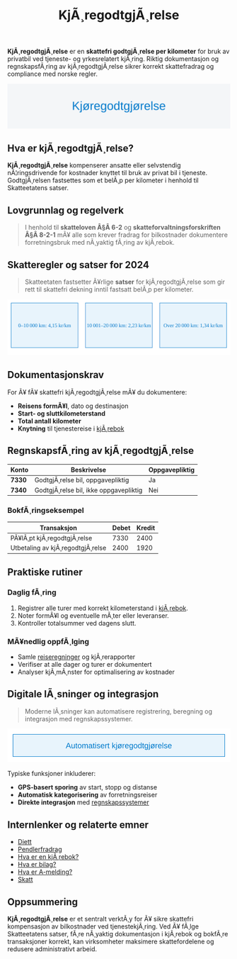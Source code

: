 ﻿---
title: "KjÃ¸regodtgjÃ¸relse"
meta_title: "KjÃ¸regodtgjÃ¸relse"
meta_description: '**KjÃ¸regodtgjÃ¸relse** er en **skattefri godtgjÃ¸relse per kilometer** for bruk av privatbil ved tjeneste- og yrkesrelatert kjÃ¸ring. Riktig dokumentasjon og r...'
slug: kjoregodtgjorelse
type: blog
layout: pages/single
---

**KjÃ¸regodtgjÃ¸relse** er en **skattefri godtgjÃ¸relse per kilometer** for bruk av privatbil ved tjeneste- og yrkesrelatert kjÃ¸ring. Riktig dokumentasjon og regnskapsfÃ¸ring av kjÃ¸regodtgjÃ¸relse sikrer korrekt skattefradrag og compliance med norske regler.

![Overblikk over KjÃ¸regodtgjÃ¸relse](kjoregodtgjorelse-image.svg)

## Hva er kjÃ¸regodtgjÃ¸relse?

**KjÃ¸regodtgjÃ¸relse** kompenserer ansatte eller selvstendig nÃ¦ringsdrivende for kostnader knyttet til bruk av privat bil i tjeneste. GodtgjÃ¸relsen fastsettes som et belÃ¸p per kilometer i henhold til Skatteetatens satser.

## Lovgrunnlag og regelverk

>I henhold til **skatteloven Â§Â 6-2** og **skatteforvaltningsforskriften Â§Â 8-2-1** mÃ¥ alle som krever fradrag for bilkostnader dokumentere forretningsbruk med nÃ¸yaktig fÃ¸ring av kjÃ¸rebok.

## Skatteregler og satser for 2024

>Skatteetaten fastsetter Ã¥rlige **satser** for kjÃ¸regodtgjÃ¸relse som gir rett til skattefri dekning inntil fastsatt belÃ¸p per kilometer.

![Satser for KjÃ¸regodtgjÃ¸relse](kjoregodtgjorelse-rates.svg)

## Dokumentasjonskrav

For Ã¥ fÃ¥ skattefri kjÃ¸regodtgjÃ¸relse mÃ¥ du dokumentere:

* **Reisens formÃ¥l**, dato og destinasjon
* **Start- og sluttkilometerstand**
* **Total antall kilometer**
* **Knytning** til tjenestereise i [kjÃ¸rebok](/blogs/regnskap/hva-er-kjorebok "Hva er kjÃ¸rebok? Komplett Guide til KjÃ¸rebok for Bedrifter i Norge")

## RegnskapsfÃ¸ring av kjÃ¸regodtgjÃ¸relse

| Konto   | Beskrivelse                          | Oppgavepliktig |
|---------|--------------------------------------|----------------|
| **7330** | GodtgjÃ¸relse bil, oppgavepliktig    | Ja             |
| **7340** | GodtgjÃ¸relse bil, ikke oppgavepliktig | Nei          |

### BokfÃ¸ringseksempel

| Transaksjon                     | Debet    | Kredit     |
|---------------------------------|----------|------------|
| PÃ¥lÃ¸pt kjÃ¸regodtgjÃ¸relse        | 7330     | 2400       |
| Utbetaling av kjÃ¸regodtgjÃ¸relse | 2400     | 1920       |

## Praktiske rutiner

### Daglig fÃ¸ring

1. Registrer alle turer med korrekt kilometerstand i [kjÃ¸rebok](/blogs/regnskap/hva-er-kjorebok "Hva er kjÃ¸rebok? Komplett Guide til KjÃ¸rebok for Bedrifter i Norge").
2. Noter formÃ¥l og eventuelle mÃ¸ter eller leveranser.
3. Kontroller totalsummer ved dagens slutt.

### MÃ¥nedlig oppfÃ¸lging

* Samle [reiseregninger](/blogs/regnskap/reiseregning "Reiseregning - Guide til reiseregninger i Norsk Regnskap") og kjÃ¸rerapporter
* Verifiser at alle dager og turer er dokumentert
* Analyser kjÃ¸mÃ¸nster for optimalisering av kostnader

## Digitale lÃ¸sninger og integrasjon

>Moderne lÃ¸sninger kan automatisere registrering, beregning og integrasjon med regnskapssystemer.

![Automatisert kjÃ¸regodtgjÃ¸relse](kjoregodtgjorelse-automation.svg)

Typiske funksjoner inkluderer:

* **GPS-basert sporing** av start, stopp og distanse
* **Automatisk kategorisering** av forretningsreiser
* **Direkte integrasjon** med [regnskapssystemer](/blogs/regnskap/api-integrasjon-automatisering-regnskap "API-integrasjon og automatisering i regnskap")

## Internlenker og relaterte emner

* [Diett](/blogs/regnskap/diett "Diett i regnskap: Guide til normaltariffer, regler og regnskapsfÃ¸ring")
* [Pendlerfradrag](/blogs/regnskap/pendlerfradrag "Pendlerfradrag i regnskap: Guide til regler, dokumentasjon og beregning")
* [Hva er en kjÃ¸rebok?](/blogs/regnskap/hva-er-kjorebok "Hva er kjÃ¸rebok? Komplett Guide til KjÃ¸rebok for Bedrifter i Norge")
* [Hva er bilag?](/blogs/regnskap/hva-er-bilag "Hva er Bilag i Regnskap? Komplett Guide til Regnskapsbilag og Dokumentasjon")
* [Hva er A-melding?](/blogs/regnskap/hva-er-a-melding "Hva er A-melding? Komplett Guide til A-meldingen")
* [Skatt](/blogs/regnskap/hva-er-skatt "Skatt - Komplett Guide til Skatteregler for Bedrifter")

## Oppsummering

**KjÃ¸regodtgjÃ¸relse** er et sentralt verktÃ¸y for Ã¥ sikre skattefri kompensasjon av bilkostnader ved tjenestekjÃ¸ring. Ved Ã¥ fÃ¸lge Skatteetatens satser, fÃ¸re nÃ¸yaktig dokumentasjon i kjÃ¸rebok og bokfÃ¸re transaksjoner korrekt, kan virksomheter maksimere skattefordelene og redusere administrativt arbeid.


